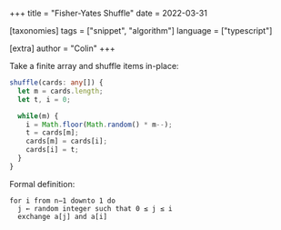 +++
title = "Fisher-Yates Shuffle"
date = 2022-03-31

[taxonomies]
tags = ["snippet", "algorithm"]
language = ["typescript"]

[extra]
author = "Colin"
+++

Take a finite array and shuffle items in-place:


```typescript
shuffle(cards: any[]) {
  let m = cards.length;
  let t, i = 0;

  while(m) {
    i = Math.floor(Math.random() * m--);
    t = cards[m];
    cards[m] = cards[i];
    cards[i] = t;
  }
}
```

Formal definition:

```
for i from n−1 downto 1 do
  j ← random integer such that 0 ≤ j ≤ i
  exchange a[j] and a[i]
```